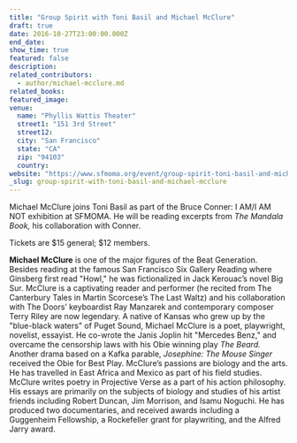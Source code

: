 ```yaml
---
title: "Group Spirit with Toni Basil and Michael McClure"
draft: true
date: 2016-10-27T23:00:00.000Z
end_date:
show_time: true
featured: false
description:
related_contributors:
  - author/michael-mcclure.md
related_books:
featured_image: 
venue:
  name: "Phyllis Wattis Theater"
  street1: "151 3rd Street"
  street12:
  city: "San Francisco"
  state: "CA"
  zip: "94103"
  country:
website: "https://www.sfmoma.org/event/group-spirit-toni-basil-and-michael-mcclure/"
_slug: group-spirit-with-toni-basil-and-michael-mcclure
---
```


Michael McClure joins Toni Basil as part of the Bruce Conner: I AM/I AM NOT exhibition at SFMOMA. He will be reading excerpts from _The Mandala Book,_ his collaboration with Conner.

Tickets are $15 general; $12 members.

**Michael McClure** is one of the major figures of the Beat Generation. Besides reading at the famous San Francisco Six Gallery Reading where Ginsberg first read "Howl," he was fictionalized in Jack Kerouac’s novel Big Sur. McClure is a captivating reader and performer (he recited from The Canterbury Tales in Martin Scorcese’s The Last Waltz) and his collaboration with The Doors’ keyboardist Ray Manzarek and contemporary composer Terry Riley are now legendary. A native of Kansas who grew up by the "blue-black waters" of Puget Sound, Michael McClure is a poet, playwright, novelist, essayist. He co-wrote the Janis Joplin hit "Mercedes Benz," and overcame the censorship laws with his Obie winning play _The Beard._ Another drama based on a Kafka parable, _Josephine: The Mouse Singer_ received the Obie for Best Play. McClure’s passions are biology and the arts. He has travelled in East Africa and Mexico as part of his field studies. McClure writes poetry in Projective Verse as a part of his action philosophy. His essays are primarily on the subjects of biology and studies of his artist friends including Robert Duncan, Jim Morrison, and Isamu Noguchi. He has produced two documentaries, and received awards including a Guggenheim Fellowship, a Rockefeller grant for playwriting, and the Alfred Jarry award.


